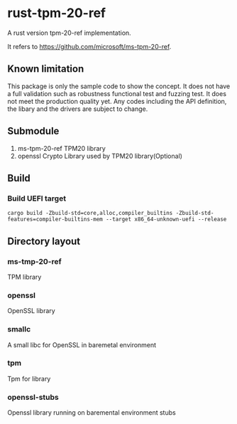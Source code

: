 # rust-tpm-20-ref

A rust version tpm-20-ref implementation.

It refers to https://github.com/microsoft/ms-tpm-20-ref.

## Known limitation
This package is only the sample code to show the concept. It does not have a full validation such as robustness functional test and fuzzing test. It does not meet the production quality yet. Any codes including the API definition, the libary and the drivers are subject to change.

## Submodule

1. ms-tpm-20-ref  TPM20 library
2. openssl        Crypto Library used by TPM20 library(Optional)

## Build

### Build UEFI target

```
cargo build -Zbuild-std=core,alloc,compiler_builtins -Zbuild-std-features=compiler-builtins-mem --target x86_64-unknown-uefi --release
```

## Directory layout

### ms-tmp-20-ref

  TPM library

### openssl

  OpenSSL library

### smallc

  A small libc for OpenSSL in baremetal environment

### tpm

  Tpm for library

### openssl-stubs

  Openssl library running on baremental environment stubs
